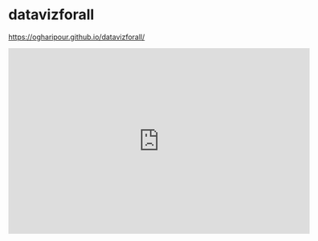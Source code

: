 # datavizforall
https://ogharipour.github.io/datavizforall/
<iframe width="600" height="371" seamless frameborder="0" scrolling="no" src="https://docs.google.com/spreadsheets/d/e/2PACX-1vTN5W8GmclbVtakmEniEpJkoZuBSZxsZ4yo2QOHKcZGW9p4hX6cWu_cIS41PaELNux9pkiD9e1Y5lCH/pubchart?oid=187425610&amp;format=interactive"></iframe>
